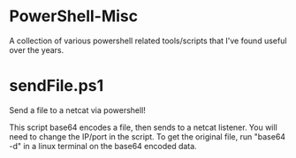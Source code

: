 # PowerShell-Misc
A collection of various powershell related tools/scripts that I've found useful over the years. 


# sendFile.ps1
Send a file to a netcat via powershell!

This script base64 encodes a file, then sends to a netcat listener. You will need to change the IP/port in the script. 
To get the original file, run "base64 -d" in a linux terminal on the base64 encoded data. 

